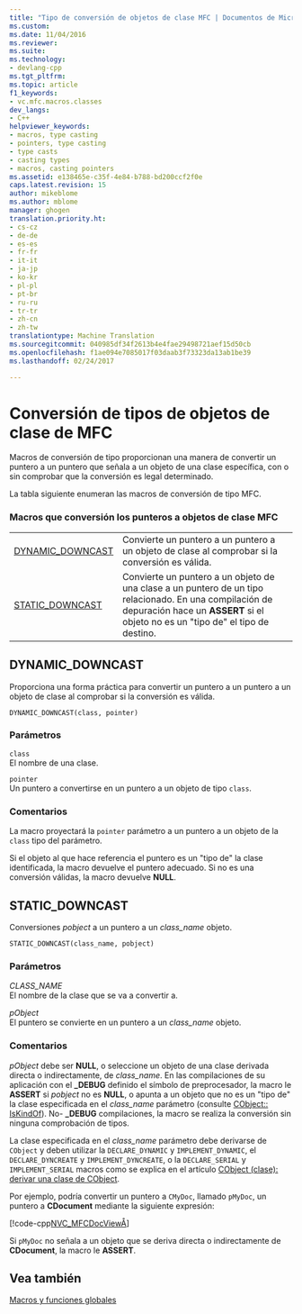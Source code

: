 ```yaml
---
title: "Tipo de conversión de objetos de clase MFC | Documentos de Microsoft"
ms.custom: 
ms.date: 11/04/2016
ms.reviewer: 
ms.suite: 
ms.technology:
- devlang-cpp
ms.tgt_pltfrm: 
ms.topic: article
f1_keywords:
- vc.mfc.macros.classes
dev_langs:
- C++
helpviewer_keywords:
- macros, type casting
- pointers, type casting
- type casts
- casting types
- macros, casting pointers
ms.assetid: e138465e-c35f-4e84-b788-bd200ccf2f0e
caps.latest.revision: 15
author: mikeblome
ms.author: mblome
manager: ghogen
translation.priority.ht:
- cs-cz
- de-de
- es-es
- fr-fr
- it-it
- ja-jp
- ko-kr
- pl-pl
- pt-br
- ru-ru
- tr-tr
- zh-cn
- zh-tw
translationtype: Machine Translation
ms.sourcegitcommit: 040985df34f2613b4e4fae29498721aef15d50cb
ms.openlocfilehash: f1ae094e7085017f03daab3f73323da13ab1be39
ms.lasthandoff: 02/24/2017

---
```

# <a name="type-casting-of-mfc-class-objects"></a>Conversión de tipos de objetos de clase de MFC
Macros de conversión de tipo proporcionan una manera de convertir un puntero a un puntero que señala a un objeto de una clase específica, con o sin comprobar que la conversión es legal determinado.  
  
 La tabla siguiente enumeran las macros de conversión de tipo MFC.  
  
### <a name="macros-that-cast-pointers-to-mfc-class-objects"></a>Macros que conversión los punteros a objetos de clase MFC  
  
|||  
|-|-|  
|[DYNAMIC_DOWNCAST](#dynamic_downcast)|Convierte un puntero a un puntero a un objeto de clase al comprobar si la conversión es válida.|  
|[STATIC_DOWNCAST](#static_downcast)|Convierte un puntero a un objeto de una clase a un puntero de un tipo relacionado. En una compilación de depuración hace un **ASSERT** si el objeto no es un "tipo de" el tipo de destino.|  
  
##  <a name="a-namedynamicdowncasta--dynamicdowncast"></a><a name="dynamic_downcast"></a>DYNAMIC_DOWNCAST  
 Proporciona una forma práctica para convertir un puntero a un puntero a un objeto de clase al comprobar si la conversión es válida.  
  
```   
DYNAMIC_DOWNCAST(class, pointer)  
```  
  
### <a name="parameters"></a>Parámetros  
 `class`  
 El nombre de una clase.  
  
 `pointer`  
 Un puntero a convertirse en un puntero a un objeto de tipo `class`.  
  
### <a name="remarks"></a>Comentarios  
 La macro proyectará la `pointer` parámetro a un puntero a un objeto de la `class` tipo del parámetro.  
  
 Si el objeto al que hace referencia el puntero es un "tipo de" la clase identificada, la macro devuelve el puntero adecuado. Si no es una conversión válidas, la macro devuelve **NULL**.  
  
##  <a name="a-namestaticdowncasta--staticdowncast"></a><a name="static_downcast"></a>STATIC_DOWNCAST  
 Conversiones *pobject* a un puntero a un *class_name* objeto.  
  
```   
STATIC_DOWNCAST(class_name, pobject)   
```  
  
### <a name="parameters"></a>Parámetros  
 *CLASS_NAME*  
 El nombre de la clase que se va a convertir a.  
  
 *pObject*  
 El puntero se convierte en un puntero a un *class_name* objeto.  
  
### <a name="remarks"></a>Comentarios  
 *pObject* debe ser **NULL**, o seleccione un objeto de una clase derivada directa o indirectamente, de *class_name*. En las compilaciones de su aplicación con el **_DEBUG** definido el símbolo de preprocesador, la macro le **ASSERT** si *pobject* no es **NULL**, o apunta a un objeto que no es un "tipo de" la clase especificada en el *class_name* parámetro (consulte [CObject:: IsKindOf](../../mfc/reference/cobject-class.md#iskindof)). No- **_DEBUG** compilaciones, la macro se realiza la conversión sin ninguna comprobación de tipos.  
  
 La clase especificada en el *class_name* parámetro debe derivarse de `CObject` y deben utilizar la `DECLARE_DYNAMIC` y `IMPLEMENT_DYNAMIC`, el `DECLARE_DYNCREATE` y `IMPLEMENT_DYNCREATE`, o la `DECLARE_SERIAL` y `IMPLEMENT_SERIAL` macros como se explica en el artículo [CObject (clase): derivar una clase de CObject](../../mfc/deriving-a-class-from-cobject.md).  
  
 Por ejemplo, podría convertir un puntero a `CMyDoc`, llamado `pMyDoc`, un puntero a **CDocument** mediante la siguiente expresión:  
  
 [!code-cpp[NVC_MFCDocView&#197;](../../mfc/codesnippet/cpp/type-casting-of-mfc-class-objects_1.cpp)]  
  
 Si `pMyDoc` no señala a un objeto que se deriva directa o indirectamente de **CDocument**, la macro le **ASSERT**.  
  
## <a name="see-also"></a>Vea también  
 [Macros y funciones globales](../../mfc/reference/mfc-macros-and-globals.md)


